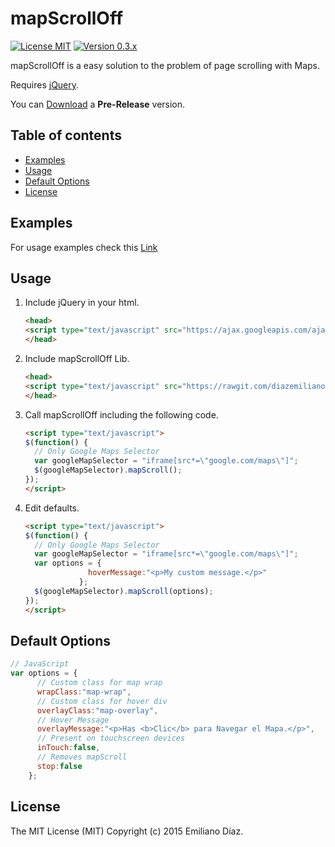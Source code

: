 # mapScrollOff
[![License MIT](https://img.shields.io/badge/license-MIT-blue.svg)](https://github.com/diazemiliano/mapScrollOff/blob/master/LICENSE)
[![Version  0.3.x](https://img.shields.io/badge/version-0.4.x-orange.svg)](https://github.com/diazemiliano/mapScrollOff/releases)

mapScrollOff is a easy solution to the problem of page scrolling with Maps.

Requires [jQuery](http://www.jquery.com).

You can [Download](https://github.com/diazemiliano/mapScrollOff/releases) a **Pre-Release** version.

## Table of contents
- [Examples](#examples)
- [Usage](#usage)
- [Default Options](#default-options)
- [License](#license)

## Examples
For usage examples check this [Link](https://jsfiddle.net/iridis/j0k5hj25/)

## Usage
1. Include jQuery in your html.

      ``` html
      <head>
      <script type="text/javascript" src="https://ajax.googleapis.com/ajax/libs/jquery/2.1.3/jquery.min.js?ver=2.1.3"></script>
      </head>
      ```

2. Include mapScrollOff Lib.

      ``` html
      <head>
      <script type="text/javascript" src="https://rawgit.com/diazemiliano/mapScrollOff/master/mapScrollOff.js"></script>
      </head>
      ```

3. Call mapScrollOff including the following code.

      ``` html
      <script type="text/javascript">
      $(function() {
        // Only Google Maps Selector
        var googleMapSelector = "iframe[src*=\"google.com/maps\"]";
        $(googleMapSelector).mapScroll();
      });
      </script>
      ```

4. Edit defaults.

      ``` html
      <script type="text/javascript">
      $(function() {
        // Only Google Maps Selector
        var googleMapSelector = "iframe[src*=\"google.com/maps\"]";
        var options = {
                    hoverMessage:"<p>My custom message.</p>"
                  };
        $(googleMapSelector).mapScroll(options);
      });
      </script>
      ```

## Default Options
``` javascript
// JavaScript
var options = {
      // Custom class for map wrap
      wrapClass:"map-wrap",
      // Custom class for hover div
      overlayClass:"map-overlay",
      // Hover Message
      overlayMessage:"<p>Has <b>Clic</b> para Navegar el Mapa.</p>",
      // Present on touchscreen devices
      inTouch:false,
      // Removes mapScroll
      stop:false
    };
```

## License
The MIT License (MIT) Copyright (c) 2015 Emiliano Díaz.
